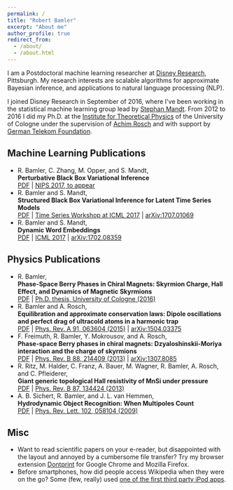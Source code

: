 ```yaml
---
permalink: /
title: "Robert Bamler"
excerpt: "About me"
author_profile: true
redirect_from:
  - /about/
  - /about.html
---
```


I am a Postdoctoral machine learning researcher at [Disney Research](https://disneyresearch.com), Pittsburgh.
My research interests are scalable algorithms for approximate Bayesian inference, and applications to natural language processing (NLP).

I joined Disney Research in September of 2016, where I've been working in the statistical machine learning group lead by [Stephan Mandt](http://stephanmandt.com).
From 2012 to 2016 I did my Ph.D. at the [Institute for Theoretical Physics](http://www.thp.uni-koeln.de/) of the University of Cologne under the supervision of [Achim Rosch](http://www.thp.uni-koeln.de/rosch/A_Rosch.html) and with support by [German Telekom Foundation](https://www.telekom-stiftung.de/en).


## Machine Learning Publications

* R. Bamler, C. Zhang, M. Opper, and S. Mandt,  
  **Perturbative Black Box Variational Inference**  
  [PDF](files/bamler-pvi-nips-2017.pdf)
  | [NIPS 2017, to appear](https://nips.cc/Conferences/2017/AcceptedPapersInitial)
  <!-- | [arXiv:TODO](http://arxiv.org/abs/TODO) -->
* R. Bamler and S. Mandt,  
  **Structured Black Box Variational Inference for Latent Time Series Models**  
  [PDF](files/bamler-structured-bbvi-tsw-2017.pdf)
  | [Time Series Workshop at ICML 2017](http://roseyu.com/time-series-workshop/#papers)
  | [arXiv:1707.01069](http://arxiv.org/abs/1707.01069)
* R. Bamler and S. Mandt,  
  **Dynamic Word Embeddings**  
  [PDF](files/bamler-dynamic-word-embeddings-icml-2017.pdf)
  | [ICML 2017](http://proceedings.mlr.press/v70/bamler17a.html)
  | [arXiv:1702.08359](http://arxiv.org/abs/1702.08359)



## Physics Publications

* R. Bamler,  
  **Phase-Space Berry Phases in Chiral Magnets: Skyrmion Charge, Hall Effect, and Dynamics of Magnetic Skyrmions**  
  [PDF](files/thesis-robert-bamler.pdf)
  | [Ph.D. thesis, University of Cologne (2016)](http://kups.ub.uni-koeln.de/6916/)
* R. Bamler and A. Rosch,  
  **Equilibration and approximate conservation laws: Dipole oscillations and perfect drag of ultracold atoms in a harmonic trap**  
  [PDF](files/bamler-equilibration-pra-2015.pdf)
  | [Phys. Rev. A 91, 063604 (2015)](http://journals.aps.org/pra/abstract/10.1103/PhysRevA.91.063604)
  | [arXiv:1504.03375](http://arxiv.org/abs/1504.03375)
* F. Freimuth, R. Bamler, Y. Mokrousov, and A. Rosch,  
  **Phase-space Berry phases in chiral magnets: Dzyaloshinskii-Moriya interaction and the charge of skyrmions**  
  [PDF](files/freimuth-skyrmion-charge-prb-2013.pdf)
  | [Phys. Rev. B 88, 214409 (2013)](http://prb.aps.org/abstract/PRB/v88/i21/e214409)
  | [arXiv:1307.8085](http://arxiv.org/abs/1307.8085)
* R. Ritz, M. Halder, C. Franz, A. Bauer, M. Wagner, R. Bamler, A. Rosch, and C. Pfleiderer,  
  **Giant generic topological Hall resistivity of MnSi under pressure**  
  [PDF](files/ritz-giant-prb-2013.pdf)
  | [Phys. Rev. B 87, 134424 (2013)](http://prb.aps.org/abstract/PRB/v87/i13/e134424)
* A. B. Sichert, R. Bamler, and J. L. van Hemmen,  
  **Hydrodynamic Object Recognition: When Multipoles Count**  
  [PDF](files/sichert-multipoles-prl-2009.pdf)
  | [Phys. Rev. Lett. 102, 058104 (2009)](http://prl.aps.org/abstract/PRL/v102/i5/e058104)


## Misc

* Want to read scientific papers on your e-reader, but disappointed with the layout and annoyed by a cumbersome file transfer?
  Try my browser extension [Dontprint](http://dontprint.net) for Google Chrome and Mozilla Firefox.
* Before smartphones, how did people access Wikipedia when they were on the go?
  Some (few, really) used [one of the first third party iPod apps](http://encyclopodia.sourceforge.net/).
